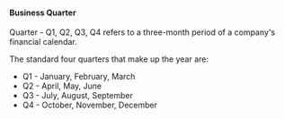 #### Business Quarter

Quarter - Q1, Q2, Q3, Q4 refers to a three-month period of a company's financial calendar. 

The standard four quarters that make up the year are:

* Q1 - January, February, March
* Q2 - April, May, June
* Q3 - July, August, September
* Q4 - October, November, December 
